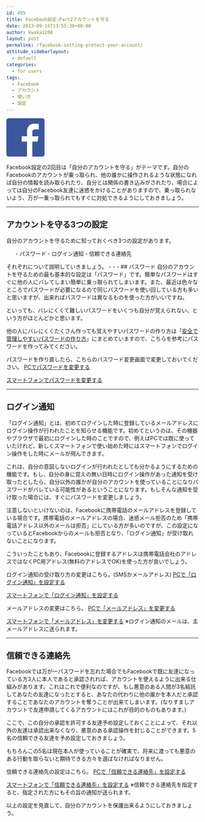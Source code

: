 ```yaml
---
id: 495
title: Facebook設定:Part2アカウントを守る
date: 2013-09-16T13:55:30+00:00
author: kwaka1208
layout: post
permalink: /facebook-setting-protect-your-account/
attitude_sidebarlayout:
  - default
categories:
  - for users
tags:
  - Facebook
  - アカウント
  - 使い方
  - 設定
---
```

![Facebook](/assets/images/2013/09/FB-f-Logo__blue_100.png)

Facebook設定の2回目は「自分のアカウントを守る」がテーマです。自分のFacebookのアカウントが乗っ取られ、他の誰かに操作されるような状態になれば自分の情報を読み取られたり、自分とは関係の書き込みがされたり、場合によっては自分のFacebook友達に迷惑をかけることがありますので、乗っ取られないよう、万が一乗っ取られてもすぐに対処できるようにしておきましょう。

- - -
## アカウントを守る3つの設定
自分のアカウントを守るために知っておくべき3つの設定があります。
<ol>
- パスワード
- ログイン通知
- 信頼できる連絡先
</ol>
それぞれについて説明していきましょう。
- - -
## パスワード
自分のアカウントを守るための最も基本的な設定は「パスワード」です。簡単なパスワードはすぐに他の人にバレてしまい簡単に乗っ取られてしまいます。また、最近は色々なところでパスワードが必要になるので同じパスワードを使い回している方も多いと思いますが、出来ればパスワードは異なるものを使った方がいいですね。

といっても、バレにくくて難しいパスワードをいくつも自分が覚えられない、という方がほとんどかと思います。

他の人にバレにくくたくさん作っても覚えやすいパスワードの作り方は「[安全で管理しやすいパスワードの作り方](http://kwaka1208.net/how-to-create-safe-password/)」にまとめていますので、こちらを参考にパスワードを作ってみてください。

パスワードを作り直したら、こちらのパスワード変更画面で変更しておいてください。
[PCでパスワードを変更する](https://www.facebook.com/settings?tab=account&section=password&view)

[スマートフォンでパスワードを変更する](https://m.facebook.com/settings/account/?password)

- - -
## ログイン通知
「ログイン通知」とは、初めてログインした時に登録しているメールアドレスにログイン操作が行われたことを知らせる機能です。初めてというのは、その機器やブラウザで最初にログインした時のことですので、例えばPCでは既に使っていたけれど、新しくスマートフォンで使い始めた時にはスマートフォンでログイン操作をした時にメールが飛んできます。

これは、自分の意図しないログインが行われたとしても分かるようにするための機能です。もし、自分の身に覚えの無い日時にログイン操作があった通知を受け取ったとしたら、自分以外の誰かが自分のアカウントを使っていることになりパスワードがバレている可能性があるということになります。もしそんな通知を受け取った場合には、すぐにパスワードを変更しましょう。

注意しないといけないのは、Facebookに携帯電話のメールアドレスを登録している場合です。携帯電話のメールアドレスの場合、迷惑メール拒否のため「携帯電話アドレス以外のメールは拒否」にしている方が多いのですが、この設定になっているとFacebookからのメールも拒否となり、「ログイン通知」が受け取れないことになります。

こういったこともあり、Facebookに登録するアドレスは携帯電話会社のアドレスではなくPC用アドレス(無料のアドレスでOK)を使った方が良いでしょう。

ログイン通知の受け取り方の変更はこちら。(SMSかメールアドレス)
[PCで「ログイン通知」を設定する](https://www.facebook.com/settings?tab=security&section=notifications&view)

[スマートフォンで「ログイン通知」を設定する](https://m.facebook.com/settings/security/)

メールアドレスの変更はこちら。
[PCで「メールアドレス」を変更する](https://www.facebook.com/settings?tab=account&section=email&view)

[スマートフォンで「メールアドレス」を変更する](https://m.facebook.com/settings/email/)
※ログイン通知のメールは、主メールアドレスに送られます。


- - -
## 信頼できる連絡先
Facebookでは万が一パスワードを忘れた場合でもFacebookで既に友達になっている方3人に本人であると承認されれば、アカウントを使えるように出来る仕組みがあります。これはこれで便利なのですが、もし悪意のある人間が3名結託してあなたの友達になったとすると、あなたの代わりに他の誰かを本人だと承認することであなたのアカウントを奪うことが出来てしまいます。(なりすましアカウントで友達申請してくるアカウントにはこれが目的のものもあります。)

ここで、この自分の承認を許可する友達予め設定しておくことによって、それ以外の友達は承認出来なくなり、悪意のある承認操作を封じることができます。5名の信頼できる友達を予め設定しておきましょう。

もちろんこの5名は現在本人が使っていることが確実で、将来に渡っても悪意のある行動を取らないと期待できる方々を選ばなければなりません。

信頼できる連絡先の設定はこちら。
[PCで「信頼できる連絡先」を設定する](https://www.facebook.com/settings?tab=security&section=trusted_friends&view)

[スマートフォンで「信頼できる連絡先」を設定する](https://m.facebook.com/trusted_contacts/edit/)
※信頼できる連絡先を指定すると、指定された方にもその旨の通知が送られます。

以上の設定を見直して、自分のアカウントを保護出来るようにしておきましょう。

